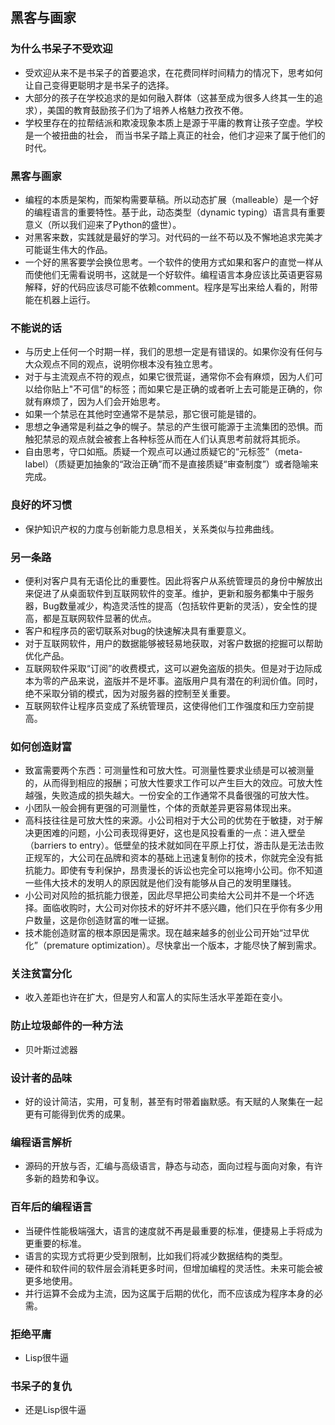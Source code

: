 ## 黑客与画家

### 为什么书呆子不受欢迎
* 受欢迎从来不是书呆子的首要追求，在花费同样时间精力的情况下，思考如何让自己变得更聪明才是书呆子的选择。
* 大部分的孩子在学校追求的是如何融入群体（这甚至成为很多人终其一生的追求），美国的教育鼓励孩子们为了培养人格魅力孜孜不倦。
* 学校里存在的拉帮结派和欺凌现象本质上是源于平庸的教育让孩子空虚。学校是一个被扭曲的社会， 而当书呆子踏上真正的社会，他们才迎来了属于他们的时代。

### 黑客与画家
* 编程的本质是架构，而架构需要草稿。所以动态扩展（malleable）是一个好的编程语言的重要特性。基于此，动态类型（dynamic typing）语言具有重要意义（所以我们迎来了Python的盛世）。
* 对黑客来数，实践就是最好的学习。对代码的一丝不苟以及不懈地追求完美才可能诞生伟大的作品。
* 一个好的黑客要学会换位思考。一个软件的使用方式如果和客户的直觉一样从而使他们无需看说明书，这就是一个好软件。编程语言本身应该比英语更容易解释，好的代码应该尽可能不依赖comment。程序是写出来给人看的，附带能在机器上运行。

### 不能说的话
* 与历史上任何一个时期一样，我们的思想一定是有错误的。如果你没有任何与大众观点不同的观点，说明你根本没有独立思考。
* 对于与主流观点不符的观点，如果它很荒诞，通常你不会有麻烦，因为人们可以给你贴上"不可信"的标签；而如果它是正确的或者听上去可能是正确的，你就有麻烦了，因为人们会开始思考。
* 如果一个禁忌在其他时空通常不是禁忌，那它很可能是错的。
* 思想之争通常是利益之争的幌子。禁忌的产生很可能源于主流集团的恐惧。而触犯禁忌的观点就会被套上各种标签从而在人们认真思考前就将其扼杀。
* 自由思考，守口如瓶。质疑一个观点可以通过质疑它的“元标签”（meta-label）（质疑更加抽象的“政治正确”而不是直接质疑“审查制度”）或者隐喻来完成。

### 良好的坏习惯
* 保护知识产权的力度与创新能力息息相关，关系类似与拉弗曲线。

### 另一条路
* 便利对客户具有无语伦比的重要性。因此将客户从系统管理员的身份中解放出来促进了从桌面软件到互联网软件的变革。维护，更新和服务都集中于服务器，Bug数量减少，构造灵活性的提高（包括软件更新的灵活），安全性的提高，都是互联网软件显著的优点。
* 客户和程序员的密切联系对bug的快速解决具有重要意义。
* 对于互联网软件，用户的数据能够被轻易地获取，对客户数据的挖掘可以帮助优化产品。
* 互联网软件采取“订阅”的收费模式，这可以避免盗版的损失。但是对于边际成本为零的产品来说，盗版并不是坏事。盗版用户具有潜在的利润价值。同时，绝不采取分销的模式，因为对服务器的控制至关重要。
* 互联网软件让程序员变成了系统管理员，这使得他们工作强度和压力空前提高。

### 如何创造财富
* 致富需要两个东西：可测量性和可放大性。可测量性要求业绩是可以被测量的，从而得到相应的报酬；可放大性要求工作可以产生巨大的效应。可放大性越强，失败造成的损失越大。一份安全的工作通常不具备很强的可放大性。
* 小团队一般会拥有更强的可测量性，个体的贡献差异更容易体现出来。
* 高科技往往是可放大性的来源。小公司相对于大公司的优势在于敏捷，对于解决更困难的问题，小公司表现得更好，这也是风投看重的一点：进入壁垒（barriers to entry）。低壁垒的技术就如同在平原上打仗，游击队是无法击败正规军的，大公司在品牌和资本的基础上迅速复制你的技术，你就完全没有抵抗能力。即使有专利保护，昂贵漫长的诉讼也完全可以拖垮小公司。你不知道一些伟大技术的发明人的原因就是他们没有能够从自己的发明里赚钱。
* 小公司对风险的抵抗能力很差，因此尽早把公司卖给大公司并不是一个坏选择。面临收购时，大公司对你技术的好坏并不感兴趣，他们只在乎你有多少用户数量，这是你创造财富的唯一证据。
* 技术能创造财富的根本原因是需求。现在越来越多的创业公司开始“过早优化”（premature optimization）。尽快拿出一个版本，才能尽快了解到需求。

### 关注贫富分化
* 收入差距也许在扩大，但是穷人和富人的实际生活水平差距在变小。

### 防止垃圾邮件的一种方法
* 贝叶斯过滤器

### 设计者的品味
* 好的设计简洁，实用，可复制，甚至有时带着幽默感。有天赋的人聚集在一起更有可能得到优秀的成果。

### 编程语言解析
* 源码的开放与否，汇编与高级语言，静态与动态，面向过程与面向对象，有许多新的趋势和争议。

### 百年后的编程语言
* 当硬件性能极端强大，语言的速度就不再是最重要的标准，便捷易上手将成为更重要的标准。
* 语言的实现方式将更少受到限制，比如我们将减少数据结构的类型。
* 硬件和软件间的软件层会消耗更多时间，但增加编程的灵活性。未来可能会被更多地使用。
* 并行运算不会成为主流，因为这属于后期的优化，而不应该成为程序本身的必需。

### 拒绝平庸
* Lisp很牛逼

### 书呆子的复仇
* 还是Lisp很牛逼

